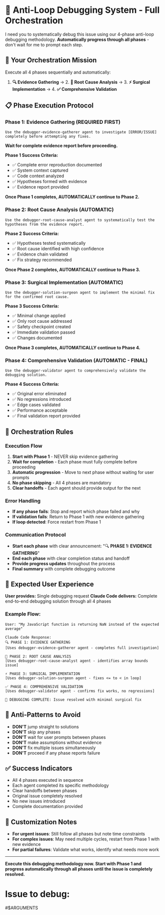 # 🔄 Anti-Loop Debugging System - Full Orchestration

I need you to systematically debug this issue using our 4-phase anti-loop debugging methodology. **Automatically progress through all phases** - don't wait for me to prompt each step.

## 🎯 Your Orchestration Mission

Execute all 4 phases sequentially and automatically:

1. **🔍 Evidence Gathering** → 2. **🧠 Root Cause Analysis** → 3. **⚡ Surgical Implementation** → 4. **✅ Comprehensive Validation**

## 📋 Phase Execution Protocol

### Phase 1: Evidence Gathering (REQUIRED FIRST)
```
Use the debugger-evidence-gatherer agent to investigate [ERROR/ISSUE] completely before attempting any fixes.
```

**Wait for complete evidence report before proceeding.**

**Phase 1 Success Criteria:**
- ✅ Complete error reproduction documented
- ✅ System context captured
- ✅ Code context analyzed
- ✅ Hypotheses formed with evidence
- ✅ Evidence report provided

**Once Phase 1 completes, AUTOMATICALLY continue to Phase 2.**

### Phase 2: Root Cause Analysis (AUTOMATIC)
```
Use the debugger-root-cause-analyst agent to systematically test the hypotheses from the evidence report.
```

**Phase 2 Success Criteria:**
- ✅ Hypotheses tested systematically
- ✅ Root cause identified with high confidence
- ✅ Evidence chain validated
- ✅ Fix strategy recommended

**Once Phase 2 completes, AUTOMATICALLY continue to Phase 3.**

### Phase 3: Surgical Implementation (AUTOMATIC)
```
Use the debugger-solution-surgeon agent to implement the minimal fix for the confirmed root cause.
```

**Phase 3 Success Criteria:**
- ✅ Minimal change applied
- ✅ Only root cause addressed
- ✅ Safety checkpoint created
- ✅ Immediate validation passed
- ✅ Changes documented

**Once Phase 3 completes, AUTOMATICALLY continue to Phase 4.**

### Phase 4: Comprehensive Validation (AUTOMATIC - FINAL)
```
Use the debugger-validator agent to comprehensively validate the debugging solution.
```

**Phase 4 Success Criteria:**
- ✅ Original error eliminated
- ✅ No regressions introduced
- ✅ Edge cases validated
- ✅ Performance acceptable
- ✅ Final validation report provided

## 🔄 Orchestration Rules

### Execution Flow
1. **Start with Phase 1** - NEVER skip evidence gathering
2. **Wait for completion** - Each phase must fully complete before proceeding
3. **Automatic progression** - Move to next phase without waiting for user prompts
4. **No phase skipping** - All 4 phases are mandatory
5. **Clear handoffs** - Each agent should provide output for the next

### Error Handling
- **If any phase fails**: Stop and report which phase failed and why
- **If validation fails**: Return to Phase 1 with new evidence gathering
- **If loop detected**: Force restart from Phase 1

### Communication Protocol
- **Start each phase** with clear announcement: "🔍 **PHASE 1: EVIDENCE GATHERING**"
- **End each phase** with clear completion status and handoff
- **Provide progress updates** throughout the process
- **Final summary** with complete debugging outcome

## 🎯 Expected User Experience

**User provides:** Single debugging request
**Claude Code delivers:** Complete end-to-end debugging solution through all 4 phases

### Example Flow:
```
User: "My JavaScript function is returning NaN instead of the expected average"

Claude Code Response:
🔍 PHASE 1: EVIDENCE GATHERING
[Uses debugger-evidence-gatherer agent - completes full investigation]

🧠 PHASE 2: ROOT CAUSE ANALYSIS  
[Uses debugger-root-cause-analyst agent - identifies array bounds issue]

⚡ PHASE 3: SURGICAL IMPLEMENTATION
[Uses debugger-solution-surgeon agent - fixes <= to < in loop]

✅ PHASE 4: COMPREHENSIVE VALIDATION
[Uses debugger-validator agent - confirms fix works, no regressions]

🎯 DEBUGGING COMPLETE: Issue resolved with minimal surgical fix
```

## 🚫 Anti-Patterns to Avoid

- **DON'T** jump straight to solutions
- **DON'T** skip any phases
- **DON'T** wait for user prompts between phases
- **DON'T** make assumptions without evidence
- **DON'T** fix multiple issues simultaneously
- **DON'T** proceed if any phase reports failure

## ✅ Success Indicators

- All 4 phases executed in sequence
- Each agent completed its specific methodology
- Clear handoffs between phases
- Original issue completely resolved
- No new issues introduced
- Complete documentation provided

## 🔧 Customization Notes

- **For urgent issues**: Still follow all phases but note time constraints
- **For complex issues**: May need multiple cycles, restart from Phase 1 with new evidence
- **For partial failures**: Validate what works, identify what needs more work

---

**Execute this debugging methodology now. Start with Phase 1 and progress automatically through all phases until the issue is completely resolved.**

# Issue to debug: 
#$ARGUMENTS